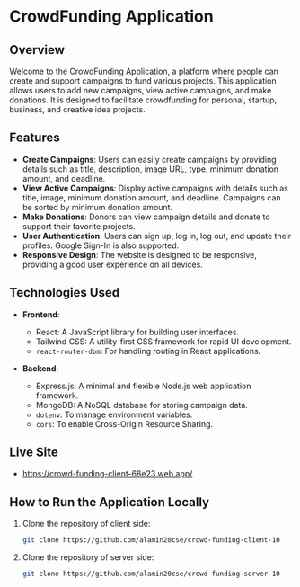 # CrowdFunding Application

## Overview
Welcome to the CrowdFunding Application, a platform where people can create and support campaigns to fund various projects. This application allows users to add new campaigns, view active campaigns, and make donations. It is designed to facilitate crowdfunding for personal, startup, business, and creative idea projects.

## Features
- **Create Campaigns**: Users can easily create campaigns by providing details such as title, description, image URL, type, minimum donation amount, and deadline.
- **View Active Campaigns**: Display active campaigns with details such as title, image, minimum donation amount, and deadline. Campaigns can be sorted by minimum donation amount.
- **Make Donations**: Donors can view campaign details and donate to support their favorite projects.
- **User Authentication**: Users can sign up, log in, log out, and update their profiles. Google Sign-In is also supported.
- **Responsive Design**: The website is designed to be responsive, providing a good user experience on all devices.

## Technologies Used
- **Frontend**:
  - React: A JavaScript library for building user interfaces.
  - Tailwind CSS: A utility-first CSS framework for rapid UI development.
  - `react-router-dom`: For handling routing in React applications.

- **Backend**:
  - Express.js: A minimal and flexible Node.js web application framework.
  - MongoDB: A NoSQL database for storing campaign data.
  - `dotenv`: To manage environment variables.
  - `cors`: To enable Cross-Origin Resource Sharing.

## Live Site
- https://crowd-funding-client-68e23.web.app/

## How to Run the Application Locally
1. Clone the repository of client side:
   ```bash
   git clone https://github.com/alamin20cse/crowd-funding-client-10
   
2. Clone the repository of server side:
   ```bash
   git clone https://github.com/alamin20cse/crowd-funding-server-10
